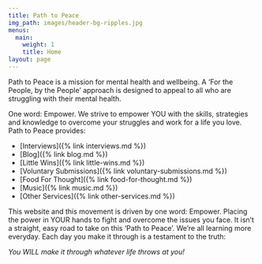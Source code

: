 ```yaml
---
title: Path to Peace
img_path: images/header-bg-ripples.jpg
menus:
  main:
    weight: 1
    title: Home
layout: page
---
```


Path to Peace is a mission for mental health and wellbeing. A ‘For the People, by the People’ approach is designed to appeal to all who are struggling with their mental health.

One word: Empower. We strive to empower YOU with the skills, strategies and knowledge to overcome your struggles and work for a life you love. Path to Peace provides:

* [Interviews]({% link interviews.md %})
* [Blog]({% link blog.md %})
* [Little Wins]({% link little-wins.md %})
* [Voluntary Submissions]({% link voluntary-submissions.md %})
* [Food For Thought]({% link food-for-thought.md %})
* [Music]({% link music.md %})
* [Other Services]({% link other-services.md %})

This website and this movement is driven by one word: Empower. Placing the power in YOUR hands to fight and overcome the issues you face. It isn’t a straight, easy road to take on this ‘Path to Peace’. We’re all learning more everyday. Each day you make it through is a testament to the truth:

*You WILL make it through whatever life throws at you!*
